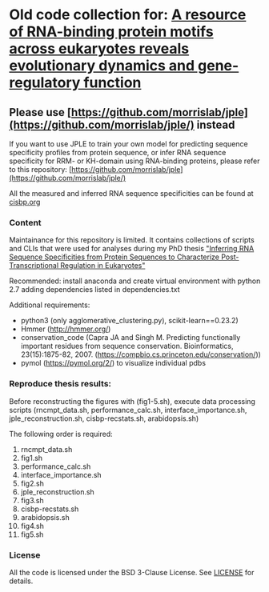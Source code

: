 # Old code collection for: [A resource of RNA-binding protein motifs across eukaryotes reveals evolutionary dynamics and gene-regulatory function](https://www.nature.com/articles/s41587-025-02733-6)

## Please use [https://github.com/morrislab/jple](https://github.com/morrislab/jple/) instead

If you want to use JPLE to train your own model for predicting sequence specificity profiles from protein sequence, or infer RNA sequence specificity for RRM- or KH-domain using RNA-binding proteins, please refer to this repository: [https://github.com/morrislab/jple](https://github.com/morrislab/jple/)

All the measured and inferred RNA sequence specificities can be found at [cisbp.org](https://cisbp.org/)

### Content

Maintainance for this repository is limited. It contains collections of scripts and CLIs that were used for analyses during my PhD thesis ["Inferring RNA Sequence Specificities from Protein Sequences to Characterize Post-Transcriptional Regulation in Eukaryotes"](https://www.proquest.com/openview/d075b03685b79e4426cb11a18d9f19ad/1?pq-origsite=gscholar&cbl=18750&diss=y) 

Recommended: install anaconda and create virtual environment with python 2.7 adding dependencies listed in dependencies.txt

Additional requirements: 

- python3 (only agglomerative_clustering.py), scikit-learn==0.23.2)
- Hmmer (http://hmmer.org/)
- conservation_code (Capra JA and Singh M. Predicting functionally important residues from sequence conservation. Bioinformatics, 23(15):1875-82, 2007.
(https://compbio.cs.princeton.edu/conservation/))
- pymol (https://pymol.org/2/) to visualize individual pdbs

### Reproduce thesis results:

Before reconstructing the figures with (fig1-5.sh), execute data processing scripts (rncmpt_data.sh, performance_calc.sh, interface_importance.sh, jple_reconstruction.sh, cisbp-recstats.sh, arabidopsis.sh)

The following order is required:

1. rncmpt_data.sh
2. fig1.sh
3. performance_calc.sh
4. interface_importance.sh
5. fig2.sh
6. jple_reconstruction.sh
7. fig3.sh
8. cisbp-recstats.sh
9. arabidopsis.sh
10. fig4.sh
11. fig5.sh

### License

All the code is licensed under the BSD 3-Clause License. See [LICENSE](https://github.com/lxsasse/RBPbinding/blob/main/LICENSE.md) for details.



